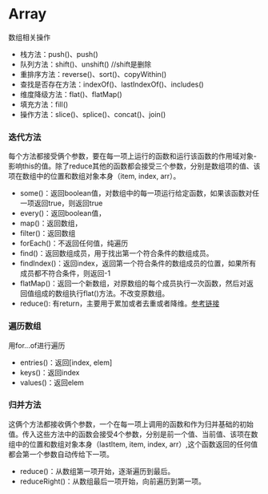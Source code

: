 # Array
数组相关操作

* 栈方法：push()、push()
* 队列方法：shift()、unshift() //shift是删除
* 重排序方法：reverse()、sort()、copyWithin()
* 查找是否存在方法：indexOf()、lastIndexOf()、includes()
* 维度降级方法：flat()、flatMap()
* 填充方法：fill()
* 操作方法：slice()、splice()、concat()、join()


### 迭代方法
每个方法都接受俩个参数，要在每一项上运行的函数和运行该函数的作用域对象-影响this的值。除了reduce其他的函数都会接受三个参数，分别是数组项的值、该项在数组中的位置和数组对象本身（item, index, arr）。

*   some()：返回boolean值，对数组中的每一项运行给定函数，如果该函数对任一项返回true，则返回true
*   every()：返回boolean值，
*   map()：返回数组，
*   filter()：返回数组
*   forEach()：不返回任何值，纯遍历
*   find()：返回数组成员，用于找出第一个符合条件的数组成员。
*   findIndex()：返回index，返回第一个符合条件的数组成员的位置，如果所有成员都不符合条件，则返回-1
*   flatMap()：返回一个新数组，对原数组的每个成员执行一次函数，然后对返回值组成的数组执行flat()方法。不改变原数组。
*   reduce(): 有return，主要用于累加或者去重或者降维。[参考链接](https://www.cnblogs.com/caideyipi/p/7679681.html)

### 遍历数组
用for...of进行遍历

*   entries()：返回[index, elem]
*   keys()：返回index
*   values()：返回elem

  
### 归并方法
这俩个方法都接收俩个参数，一个在每一项上调用的函数和作为归并基础的初始值。传入这些方法中的函数会接受4个参数，分别是前一个值、当前值、该项在数组中的位置和数组对象本身（lastItem, item, index, arr）,这个函数返回的任何值都会第一个参数自动传给下一项。

*   reduce()：从数组第一项开始，逐渐遍历到最后。
*   reduceRight()：从数组最后一项开始，向前遍历到第一项。


